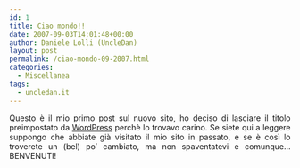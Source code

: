 ```yaml
---
id: 1
title: Ciao mondo!!
date: 2007-09-03T14:01:48+00:00
author: Daniele Lolli (UncleDan)
layout: post
permalink: /ciao-mondo-09-2007.html
categories:
  - Miscellanea
tags:
  - uncledan.it
---
```

<p align="justify">
  Questo è il mio primo post sul nuovo sito, ho deciso di lasciare il titolo preimpostato da <a href="http://www.wordpress-it.it/" title="WordPress Italia" target="_blank">WordPress</a> perchè lo trovavo carino. Se siete qui a leggere suppongo che abbiate già visitato il mio sito in passato, e se è così lo troverete un (bel) po&#8217; cambiato, ma non spaventatevi e comunque&#8230; BENVENUTI!
</p>